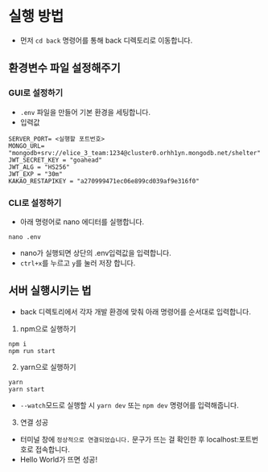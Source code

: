 # 실행 방법
- 먼저 `cd back` 명령어를 통해 back 디렉토리로 이동합니다.
## 환경변수 파일 설정해주기
### GUI로 설정하기
- `.env` 파일을 만들어 기본 환경을 세팅합니다.
- 입력값

```
SERVER_PORT= <실행할 포트번호>
MONGO_URL= "mongodb+srv://elice_3_team:1234@cluster0.orhh1yn.mongodb.net/shelter"
JWT_SECRET_KEY = "goahead"
JWT_ALG = "HS256"
JWT_EXP = "30m"
KAKAO_RESTAPIKEY = "a270999471ec06e899cd039af9e316f0"
```
### CLI로 설정하기
- 아래 명령어로 nano 에디터를 실행합니다.
```
nano .env
```
- nano가 실행되면 상단의 .env입력값을 입력합니다.
- `ctrl+x`를 누르고 `y`를 눌러 저장 합니다. 

## 서버 실행시키는 법
- back 디렉토리에서 각자 개발 환경에 맞춰 아래 명령어를 순서대로 입력합니다.
1. npm으로 실행하기

```
npm i
npm run start

```
2. yarn으로 실행하기
```
yarn
yarn start
```
- `--watch`모드로 실행할 시 `yarn dev` 또는 `npm dev` 명령어를 입력해줍니다.

3. 연결 성공

- 터미널 창에 `정상적으로 연결되었습니다.` 문구가 뜨는 걸 확인한 후
  localhost:포트번호로 접속합니다.
- Hello World가 뜨면 성공!
